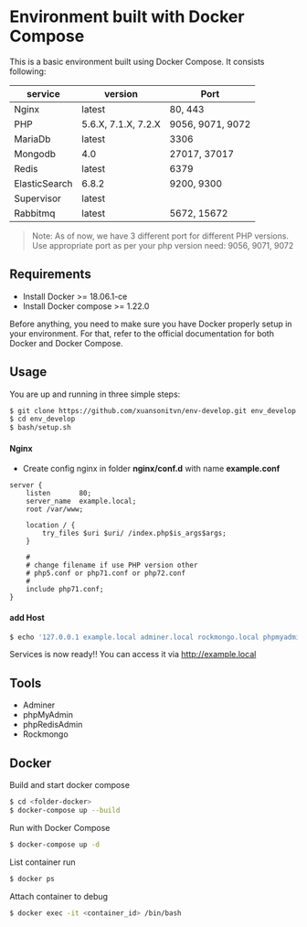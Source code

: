 # Environment built with Docker Compose

This is a basic environment built using Docker Compose. It consists following:

| service | version | Port |
|---------|---------|-----|
| Nginx | latest | 80, 443 |
| PHP | 5.6.X, 7.1.X, 7.2.X | 9056, 9071, 9072 |
| MariaDb | latest | 3306 |
| Mongodb | 4.0 | 27017, 37017 |
| Redis | latest | 6379 |
| ElasticSearch | 6.8.2 | 9200, 9300 |
| Supervisor | latest | |
| Rabbitmq | latest | 5672, 15672 |

> Note: As of now, we have 3 different port for different PHP versions. Use appropriate port as per your php version need: 9056, 9071, 9072

## Requirements
- Install Docker >= 18.06.1-ce
- Install Docker compose >= 1.22.0

Before anything, you need to make sure you have Docker properly setup in your environment. For that, refer to the official documentation for both Docker and Docker Compose.

## Usage
You are up and running in three simple steps:
```sh
$ git clone https://github.com/xuansonitvn/env-develop.git env_develop
$ cd env_develop
$ bash/setup.sh
```

#### Nginx
- Create config nginx in folder **nginx/conf.d** with name **example.conf**

```nginx
server {
    listen       80;
    server_name  example.local;
    root /var/www;
    
    location / {
        try_files $uri $uri/ /index.php$is_args$args;
    }

    #
    # change filename if use PHP version other 
    # php5.conf or php71.conf or php72.conf
    #
    include php71.conf;
}
```

#### add Host

```sh 
$ echo '127.0.0.1 example.local adminer.local rockmongo.local phpmyadmin.local phpredisadmin.local' >> /etc/hosts
```

Services is now ready!! You can access it via http://example.local

## Tools
- Adminer
- phpMyAdmin
- phpRedisAdmin
- Rockmongo

## Docker
Build and start docker compose

```sh
$ cd <folder-docker>
$ docker-compose up --build
```

Run with Docker Compose

```sh
$ docker-compose up -d
```

List container run
```sh
$ docker ps
```

Attach container to debug

```sh
$ docker exec -it <container_id> /bin/bash 
```

